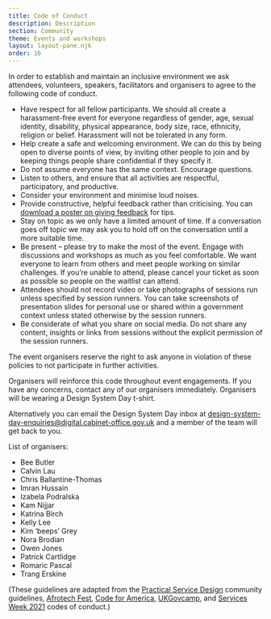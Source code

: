 ```yaml
---
title: Code of Conduct 
description: Description
section: Community
theme: Events and workshops
layout: layout-pane.njk
order: 16
---
```


In order to establish and maintain an inclusive environment we ask attendees, volunteers, speakers, facilitators and organisers to agree to the following code of conduct.

- Have respect for all fellow participants. We should all create a harassment-free event for everyone regardless of gender, age, sexual identity, disability, physical appearance, body size, race, ethnicity, religion or belief. Harassment will not be tolerated in any form.
- Help create a safe and welcoming environment. We can do this by being open to diverse points of view, by inviting other people to join and by keeping things people share confidential if they specify it.
- Do not assume everyone has the same context. Encourage questions.
- Listen to others, and ensure that all activities are respectful, participatory, and productive.
- Consider your environment and minimise loud noises.
- Provide constructive, helpful feedback rather than criticising. You can [download a poster on giving feedback](https://github.com/alphagov/govdesign/blob/master/Poster_GivingAskingReceivingFeedback.pdf) for tips.
- Stay on topic as we only have a limited amount of time. If a conversation goes off topic we may ask you to hold off on the conversation until a more suitable time.
- Be present – please try to make the most of the event. Engage with discussions and workshops as much as you feel comfortable. We want everyone to learn from others and meet people working on similar challenges. If you’re unable to attend, please cancel your ticket as soon as possible so people on the waitlist can attend.
- Attendees should not record video or take photographs of sessions run unless specified by session runners. You can take screenshots of presentation slides for personal use or shared within a government context unless stated otherwise by the session runners.
- Be considerate of what you share on social media. Do not share any content, insights or links from sessions without the explicit permission of the session runners.

The event organisers reserve the right to ask anyone in violation of these policies to not participate in further activities.

Organisers will reinforce this code throughout event engagements. If you have any concerns, contact any of our organisers immediately. Organisers will be wearing a Design System Day t-shirt.

Alternatively you can email the Design System Day inbox at [design-system-day-enquiries@digital.cabinet-office.gov.uk](mailto:design-system-day-enquiries@digital.cabinet-office.gov.uk) and a member of the team will get back to you.

List of organisers:

- Bee Butler
- Calvin Lau
- Chris Ballantine-Thomas
- Imran Hussain
- Izabela Podralska
- Kam Nijjar
- Katrina Birch
- Kelly Lee
- Kim ‘beeps’ Grey
- Nora Brodian
- Owen Jones
- Patrick Cartlidge
- Romaric Pascal
- Trang Erskine

(These guidelines are adapted from the [Practical Service Design](http://www.practicalservicedesign.com/getting-started-on-slack/) community guidelines, [Afrotech Fest](https://www.afrotechfest.co.uk/coc/), [Code for America](http://www.cvent.com/events/code-for-america-summit-2018/custom-40-e12d85b157b94d69b80d8911cc641d36.aspx), [UKGovcamp](https://www.ukgovcamp.com/code-of-conduct/), and [Services Week 2021](https://docs.google.com/document/d/1vQchJh-s6Fu6F4bN8UFM4lvRChe8ERgsE5whf9pUfjA/edit?usp=sharing) codes of conduct.)
